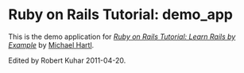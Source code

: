 # Ruby on Rails Tutorial: demo_app

This is the demo application for
[*Ruby on Rails Tutorial: Learn Rails by Example*](http://www.railstutorial.org/) 
by [Michael Hartl](http://www.michaelhartl.com/).

Edited by Robert Kuhar 2011-04-20.
